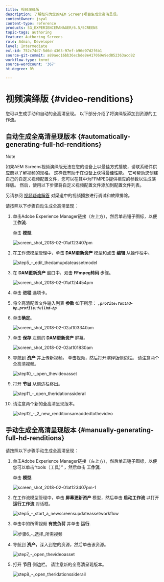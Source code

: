 ```yaml
---
title: 视频演绎版
description: 了解如何为您的AEM Screens项目生成全高清呈现。
contentOwner: jsyal
content-type: reference
products: SG_EXPERIENCEMANAGER/6.5/SCREENS
topic-tags: authoring
feature: Authoring Screens
role: Admin, Developer
level: Intermediate
exl-id: 752c74d7-5d6d-4363-97ef-b96e97d2f6b1
source-git-commit: a89aec16bb36ecbde8e417069e9ed852363acd82
workflow-type: tm+mt
source-wordcount: '367'
ht-degree: 0%

---
```


# 视频演绎版 {#video-renditions}

您可以生成手动和自动的全高清呈现。 以下部分介绍了将演绎版添加到资源的工作流。

## 自动生成全高清呈现版本 {#automatically-generating-full-hd-renditions}

>[!NOTE]
>
>如果AEM Screens视频演绎版无法在您的设备上以最佳方式播放，请联系硬件供应商以了解视频的规格。 这样做有助于在设备上获得最佳性能。 它可帮助您创建自己的自定义视频配置文件，您可以在其中为FFMPEG提供相应的参数以生成演绎版。 然后，使用以下步骤将自定义视频配置文件添加到配置文件列表。
>
>另请参阅 [视频疑难解答](troubleshoot-videos.md) 对渠道中的视频播放进行调试和故障排除。

请按照以下步骤自动生成全高清呈现：

1. 单击Adobe Experience Manager链接（左上方），然后单击锤子图标，以便 **工作流**.

   单击 **模型**.

   ![screen_shot_2018-02-01at123407pm](assets/screen_shot_2018-02-01at123407pm.png)

1. 在工作流模型管理中，单击 **DAM更新资产** 模型和点击 **编辑** 从操作栏中。

   ![step5_-_edit_thedamupdateassetmodel](assets/step5_-_edit_thedamupdateassetmodel.png)

1. 在 **DAM更新资产** 窗口中，双击 **FFmpeg转码** 步骤。

   ![screen_shot_2018-02-01at124454pm](assets/screen_shot_2018-02-01at124454pm.png)

1. 单击 **进程** 选项卡。
1. 将全高清配置文件输入列表 **参数** 如下所示：
   ***`,profile:fullhd-bp,profile:fullhd-hp`***
1. 单击&#x200B;**确定**。

   ![screen_shot_2018-02-02at103340am](assets/screen_shot_2018-02-02at103340am.png)

1. 单击 **保存** 左侧的 **DAM更新资产** 屏幕。

   ![screen_shot_2018-02-02at101830am](assets/screen_shot_2018-02-02at101830am.png)

1. 导航到 **资产** 并上传新视频。 单击视频，然后打开演绎版侧边栏。 请注意两个全高清视频。

   ![step10_-_open_thevideoasset](assets/step10_-_open_thevideoasset.png)

1. 打开 **节目** 从侧边栏移出。

   ![step11_-_open_theridationssiderail](assets/step11_-_open_therenditionssiderail.png)

1. 请注意两个新的全高清呈现版本。

   ![step12_-_2_new_renditionsareaddedtothevideo](assets/step12_-_2_new_renditionsareaddedtothevideo.png)

## 手动生成全高清呈现版本 {#manually-generating-full-hd-renditions}

请按照以下步骤手动生成全高清呈现：

1. 单击Adobe Experience Manager链接（左上方），然后单击锤子图标，以便您可以单击“tools（工具）” ，然后单击 **工作流**.

   单击 **模型**.

   ![screen_shot_2018-02-01at123407pm-1](assets/screen_shot_2018-02-01at123407pm-1.png)

1. 在工作流模型管理中，单击 **屏幕更新资产** 模型，然后单击 **启动工作流** 以打开 **运行工作流** 对话框。

   ![step5_-_start_a_newscreensupdateassetworkflow](assets/step5_-_start_a_newscreensupdateassetworkflow.png)

1. 单击中的所需视频 **有效负荷** 并单击 **运行**.

   ![步骤6_-_选择_所需视频](assets/step6_-_select_thedesiredvideo.png)

1. 导航到 **资产**，深入到您的资源，然后单击该资源。

   ![step7_-_open_thevideoasset](assets/step7_-_open_thevideoasset.png)

1. 打开 **节目** 侧边栏。 请注意新的全高清呈现版本。

   ![step8_-_open_theridationssiderail](assets/step8_-_open_therenditionssiderail.png)
